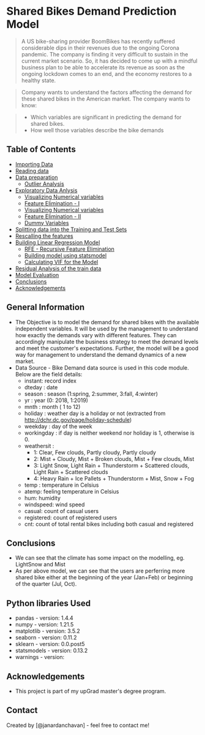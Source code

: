 # Shared Bikes Demand Prediction Model
> A US bike-sharing provider BoomBikes has recently suffered considerable dips in their revenues due to the ongoing Corona pandemic. The company is finding it very difficult to sustain in the current market scenario. So, it has decided to come up with a mindful business plan to be able to accelerate its revenue as soon as the ongoing lockdown comes to an end, and the economy restores to a healthy state.

> Company wants to understand the factors affecting the demand for these shared bikes in the American market. The company wants to know:

> - Which variables are significant in predicting the demand for shared bikes.
> - How well those variables describe the bike demands


## Table of Contents
* [Importing Data]()
* [Reading data]()
* [Data preparation]()
    * [Outlier Analysis]()
* [Exploratory Data Anlysis]()
    * [Visualizing Numerical variables]()
    * [Feature Elimination - I]()
    * [Visualizing Numerical variables]()
    * [Feature Elimination - II]()
    * [Dummy Variables]()
* [Splitting data into the Training and Test Sets]()
* [Rescalling the features]()
* [Building Linear Regression Model]()
    * [RFE - Recursive Feature Elimination]()
    * [Building model using statsmodel]()
    * [Calculating VIF for the Model]()
* [Residual Analysis of the train data]()
* [Model Evaluation](Model-Evaluation)
* [Conclusions](#conclusions)
* [Acknowledgements](#acknowledgements)

<!-- You can include any other section that is pertinent to your problem -->

## General Information
- The Objective is to model the demand for shared bikes with the available independent variables. It will be used by the management to understand how exactly the demands vary with different features. They can accordingly manipulate the business strategy to meet the demand levels and meet the customer's expectations. Further, the model will be a good way for management to understand the demand dynamics of a new market.
- Data Source - Bike Demand data source is used in this code module. Below are the field details:
    - instant: record index
    - dteday : date
    - season : season (1:spring, 2:summer, 3:fall, 4:winter)
    - yr : year (0: 2018, 1:2019)
    - mnth : month ( 1 to 12)
    - holiday : weather day is a holiday or not (extracted from http://dchr.dc.gov/page/holiday-schedule)
    - weekday : day of the week
    - workingday : if day is neither weekend nor holiday is 1, otherwise is 0.
    + weathersit : 
        - 1: Clear, Few clouds, Partly cloudy, Partly cloudy
        - 2: Mist + Cloudy, Mist + Broken clouds, Mist + Few clouds, Mist
        - 3: Light Snow, Light Rain + Thunderstorm + Scattered clouds, Light Rain + Scattered clouds
        - 4: Heavy Rain + Ice Pallets + Thunderstorm + Mist, Snow + Fog
    - temp : temperature in Celsius
    - atemp: feeling temperature in Celsius
    - hum: humidity
    - windspeed: wind speed
    - casual: count of casual users
    - registered: count of registered users
    - cnt: count of total rental bikes including both casual and registered

<!-- You don't have to answer all the questions - just the ones relevant to your project. -->

## Conclusions
- We can see that the climate has some impact on the modelling, eg. LightSnow and Mist
- As per above model, we can see that the users are perferring more shared bike either at the beginning of the year (Jan+Feb) or beginning of the quarter (Jul, Oct).

<!-- You don't have to answer all the questions - just the ones relevant to your project. -->


## Python libraries Used
- pandas - version: 1.4.4
- numpy - version: 1.21.5
- matplotlib - version: 3.5.2
- seaborn - version: 0.11.2
- sklearn - version: 0.0.post5
- statsmodels - version: 0.13.2
- warnings - version: 

<!-- As the libraries versions keep on changing, it is recommended to mention the version of library used in this project -->

## Acknowledgements
- This project is part of my upGrad master's degree program.


## Contact
Created by [@janardanchavan] - feel free to contact me!


<!-- Optional -->
<!-- ## License -->
<!-- This project is open source and available under the [... License](). -->

<!-- You don't have to include all sections - just the one's relevant to your project -->